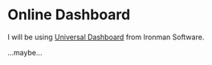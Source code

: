 # Online Dashboard

I will be using [Universal Dashboard](https://docs.universaldashboard.io/getting-started) from Ironman Software.

...maybe...
